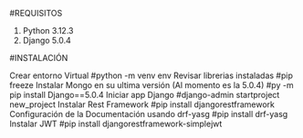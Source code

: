 #REQUISITOS

1. Python 3.12.3
2. Django 5.0.4

#INSTALACIÓN

Crear entorno Virtual
#python -m venv env
Revisar librerias instaladas
#pip freeze
Instalar Mongo en su ultima versión (Al momento es la 5.0.4)
#py -m pip install Django==5.0.4
Iniciar app Django
#django-admin startproject new_project
Instalar Rest Framework
#pip install djangorestframework
Configuración de la Documentación usando drf-yasg
#pip install drf-yasg
Instalar JWT
#pip install djangorestframework-simplejwt




